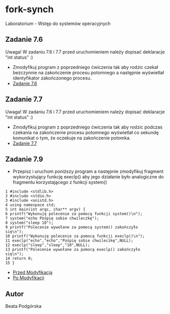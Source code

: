 # fork-synch

Laboratorium - Wstęp do systemów operacyjnych

## Zadanie 7.6
Uwaga! W zadaniu 7.6 i 7.7 przed uruchomieniem należy dopisać deklaracje "int status" :)

* Zmodyfikuj program z poprzedniego ćwiczenia tak aby rodzic czekał bezczynnie na zakończenie procesu potomnego a następnie wyświetlał identyfikator zakończonego procesu.
* [Zadanie 7.6](https://github.com/YourGeneration/fork-synch/commit/ee0639019e7a1f1ca9f311de6cc20bd8a8f7d003)

	
## Zadanie 7.7
Uwaga! W zadaniu 7.6 i 7.7 przed uruchomieniem należy dopisać deklaracje "int status" :)

* Zmodyfikuj program z poprzedniego ćwiczenia tak aby rodzic podczas czekania na zakończenie procesu potomnego wyświetlał co sekundę komunikat o tym, że oczekuje na zakończenie potomka.
* [Zadanie 7.7](https://github.com/YourGeneration/fork-synch/commit/ab29a96ea11dea474f0ec60de26f1ff15337c8bf)

## Zadanie 7.9

* Przepisz i uruchom poniższy program a następnie zmodyfikuj fragment wykorzystujący
funkcję execlp() aby jego działanie było analogiczne do fragmentu korzystającego z
funkcji system()

```
1 #include <stdlib.h>
2 #include <stdio.h>
3 #include <unistd.h>
4 using namespace std;
5 int main(int argc, char** argv) {
6 printf("Wykonuję polecenie za pomocą funkcji system()\n");
7 system("echo Pośpię sobie chwileczkę");
8 system("sleep 10");
9 printf("Polecenie wywołane za pomocą system() zakończyło
się\n");
10 printf("Wykonuję polecenie za pomocą funkcji execlp()\n");
11 execlp("echo","echo","Pośpię sobie chwileczkę",NULL);
12 execlp("sleep","sleep","10",NULL);
13 printf("Polecenie wywołane za pomocą execlp() zakończyło
się\n");
14 return 0;
15 }
```

* [Przed Modyfikacją](https://github.com/YourGeneration/fork-synch/commit/66dc95121fb67088954f46939aa903df5018c913)
* [Po Modyfikacji](https://github.com/YourGeneration/fork-synch/commit/f5257e15614212cb145c075a7a6bd8d2a57e727e)


## Autor
Beata Podgórska
